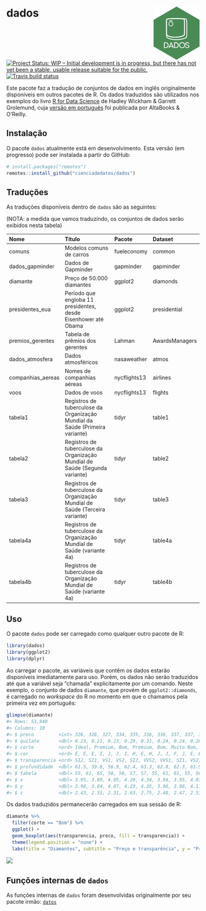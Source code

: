 
<!-- README.md is generated from README.Rmd. Please edit that file -->

# dados <img src="man/figures/dados-hex.png" align="right" width = "120px"/>

<!-- badges: start -->

[![Project Status: WIP – Initial development is in progress, but there
has not yet been a stable, usable release suitable for the
public.](https://www.repostatus.org/badges/latest/wip.svg)](https://www.repostatus.org/#wip)
[![Travis build
status](https://travis-ci.com/cienciadedatos/dados.svg?branch=master)](https://travis-ci.com/cienciadedatos/dados)
<!-- badges: end -->

Este pacote faz a tradução de conjuntos de dados em inglês originalmente
disponíveis em outros pacotes de R. Os dados traduzidos são utilizados
nos exemplos do livro [R for Data Science](https://r4ds.had.co.nz/) de
Hadley Wickham & Garrett Grolemund, cuja [versão em
português](https://www.altabooks.com.br/produto/r-para-data-science-importe-arrume-transforme-visualize-e-modele-dados/)
foi publicada por AltaBooks & O’Reilly.

## Instalação

O pacote `dados` atualmente está em desenvolvimento. Esta versão (em
progresso) pode ser instalada a partir do GitHub:

``` r
# install.packages("remotes")
remotes::install_github("cienciadedatos/dados")
```

## Traduções

As traduções disponíveis dentro de `dados` são as seguintes:

(NOTA: a medida que vamos traduzindo, os conjuntos de dados serão
exibidos nesta tabela)

| Nome               | Título                                                                       | Pacote       | Dataset        |
| :----------------- | :--------------------------------------------------------------------------- | :----------- | :------------- |
| comuns             | Modelos comuns de carros                                                     | fueleconomy  | common         |
| dados\_gapminder   | Dados de Gapminder                                                           | gapminder    | gapminder      |
| diamante           | Preço de 50.000 diamantes                                                    | ggplot2      | diamonds       |
| presidentes\_eua   | Período que engloba 11 presidentes, desde Eisenhower até Obama               | ggplot2      | presidential   |
| premios\_gerentes  | Tabela de prêmios dos gerentes                                               | Lahman       | AwardsManagers |
| dados\_atmosfera   | Dados atmosféricos                                                           | nasaweather  | atmos          |
| companhias\_aereas | Nomes de companhias aéreas                                                   | nycflights13 | airlines       |
| voos               | Dados de voos                                                                | nycflights13 | flights        |
| tabela1            | Registros de tuberculose da Organização Mundial da Saúde (Primeira variante) | tidyr        | table1         |
| tabela2            | Registros de tuberculose da Organização Mundial de Saúde (Segunda variante)  | tidyr        | table2         |
| tabela3            | Registros de tuberculose da Organização Mundial de Saúde (Terceira variante) | tidyr        | table3         |
| tabela4a           | Registros de tuberculose da Organização Mundial de Saúde (variante 4a)       | tidyr        | table4a        |
| tabela4b           | Registros de tuberculose da Organização Mundial de Saúde (variante 4a)       | tidyr        | table4b        |

## Uso

O pacote `dados` pode ser carregado como qualquer outro pacote de R:

``` r
library(dados)
library(ggplot2)
library(dplyr)
```

Ao carregar o pacote, as variáveis que contêm os dados estarão
disponíveis imediatamente para uso. Porém, os dados não serão
traduzidos até que a variável seja “chamada” explicitamente por um
comando. Neste exemplo, o conjunto de dados `diamante`, que provém de
`ggplot2::diamonds`, é carregado no *workspace* do R no momento em que o
chamamos pela primeira vez em português:

``` r
glimpse(diamante)
#> Rows: 53,940
#> Columns: 10
#> $ preco         <int> 326, 326, 327, 334, 335, 336, 336, 337, 337, 338, 339, …
#> $ quilate       <dbl> 0.23, 0.21, 0.23, 0.29, 0.31, 0.24, 0.24, 0.26, 0.22, 0…
#> $ corte         <ord> Ideal, Premium, Bom, Premium, Bom, Muito Bom, Muito Bom…
#> $ cor           <ord> E, E, E, I, J, J, I, H, E, H, J, J, F, J, E, E, I, J, J…
#> $ transparencia <ord> SI2, SI1, VS1, VS2, SI2, VVS2, VVS1, SI1, VS2, VS1, SI1…
#> $ profundidade  <dbl> 61.5, 59.8, 56.9, 62.4, 63.3, 62.8, 62.3, 61.9, 65.1, 5…
#> $ tabela        <dbl> 55, 61, 65, 58, 58, 57, 57, 55, 61, 61, 55, 56, 61, 54,…
#> $ x             <dbl> 3.95, 3.89, 4.05, 4.20, 4.34, 3.94, 3.95, 4.07, 3.87, 4…
#> $ y             <dbl> 3.98, 3.84, 4.07, 4.23, 4.35, 3.96, 3.98, 4.11, 3.78, 4…
#> $ z             <dbl> 2.43, 2.31, 2.31, 2.63, 2.75, 2.48, 2.47, 2.53, 2.49, 2…
```

Os dados traduzidos permanecerão carregados em sua sessão de R:

``` r
diamante %>%
  filter(corte == "Bom") %>%
  ggplot() +
  geom_boxplot(aes(transparencia, preco, fill = transparencia)) +
  theme(legend.position = "none") +
  labs(title = "Diamantes", subtitle = "Preço e transparência", y = "Preço", x = "Transparência")
```

<img src="man/figures/diamantes.png">

## Funções internas de `dados`

As funções internas de `dados` foram desenvolvidas originalmente por seu
pacote irmão: [`datos`](https://cienciadedatos.github.io/datos/)
